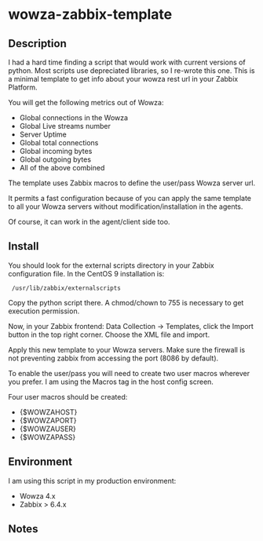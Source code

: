 wowza-zabbix-template
=====================

Description
-----------

I had a hard time finding a script that would work with current versions of python. Most scripts use depreciated libraries, so I re-wrote this one.
This is a minimal template to get info about your wowza rest url in your Zabbix Platform.

You will get the following metrics out of Wowza:

* Global connections in the Wowza
* Global Live streams number
* Server Uptime
* Global total connections
* Global incoming bytes
* Global outgoing bytes
* All of the above combined

The template uses Zabbix macros to define the user/pass Wowza server url.

It permits a fast configuration because of you can apply the same template to all your Wowza servers without modification/installation in the agents.

Of course, it can work in the agent/client side too.

Install
-------

You should look for the external scripts directory in your Zabbix configuration file. 
In the CentOS 9 installation is: 

``` 
 /usr/lib/zabbix/externalscripts 
```

Copy the python script there. A chmod/chown to 755 is necessary to get execution permission.

Now, in your Zabbix frontend: Data Collection -> Templates, click the Import button in the top right corner.
Choose the XML file and import.

Apply this new template to your Wowza servers.
Make sure the firewall is not preventing zabbix from accessing the port (8086 by default).

To enable the user/pass you will need to create two user macros wherever you prefer. I am using the Macros tag in the host config screen.

Four user macros should be created:

* {$WOWZAHOST}
* {$WOWZAPORT}
* {$WOWZAUSER}
* {$WOWZAPASS}

Environment
-----------

I am using this script in my production environment:

* Wowza 4.x
* Zabbix > 6.4.x 


Notes
-----



